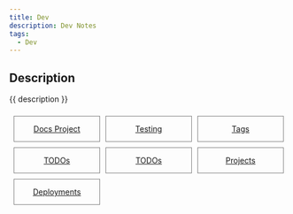 ```yaml
---
title: Dev
description: Dev Notes
tags:
  - Dev
---
```


## Description

{{ description }}

<style>
.outter-container {
  padding: 0.5rem;
  display: grid;
  grid-template-columns: 1fr 1fr 1fr; /* Fractional  */
  gap: 10px;
    /* column-gap: 10px; 
    row-gap: 20px; */

}

.item-00 {
  text-align: center;
  border: 0.25px solid gray;
}
</style>

<div class="outter-container">
    <div class="item-00 box1"><a href="../dev/projects/docs-pub/"><p>Docs Project</p></a></div>
    <div class="item-00 box1"><a href="../dev/projects/docs-pub/testing/"><p>Testing</p></a></div>
    <div class="item-00 box1"><a href="../dev/projects/docs-pub/meta/tags/"><p>Tags</p></a></div>
    <div class="item-00 box1"><a href="../dev/projects/docs-pub/meta/tasklist/"><p>TODOs</p></a></div>
        <div class="item-00 box1"><a href="../dev/projects/docs-pub/meta/Macros a/"><p>TODOs</p></a></div>
    <div class="item-00 box1"><a href="../dev/projects"><p>Projects</p></a></div>
    <div class="item-00 box1"><a href="../dev/deploy"><p>Deployments</p></a></div>
</div>

